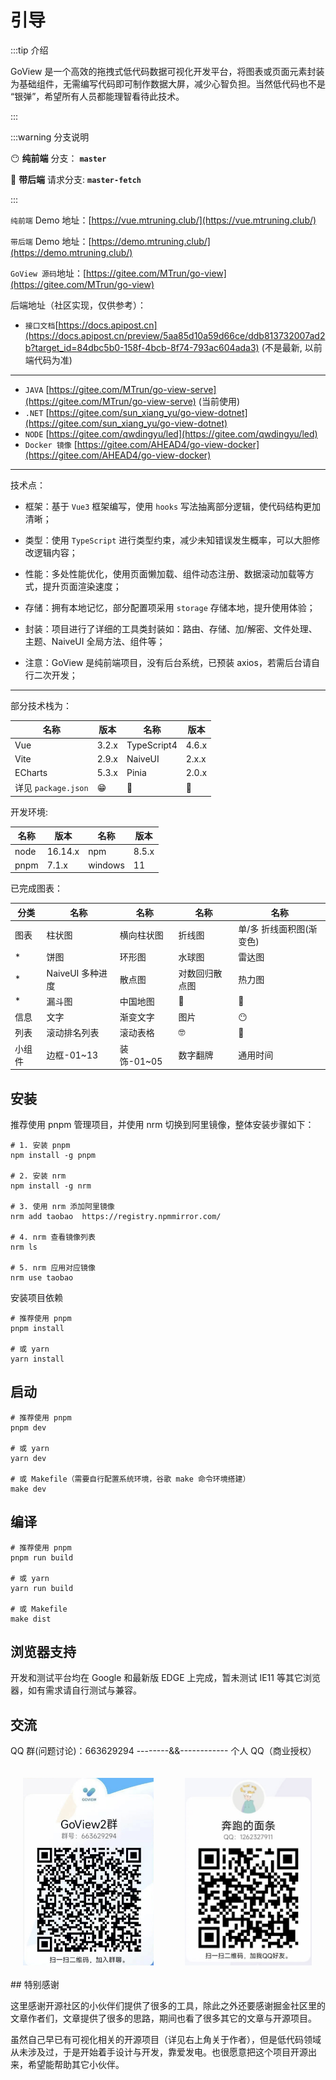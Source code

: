 # 引导

:::tip 介绍

GoView 是一个高效的拖拽式低代码数据可视化开发平台，将图表或页面元素封装为基础组件，无需编写代码即可制作数据大屏，减少心智负担。当然低代码也不是 “银弹”，希望所有人员都能理智看待此技术。

:::

:::warning 分支说明

😶 **纯前端** 分支： **`master`**

👻 **带后端** 请求分支: **`master-fetch`**

:::

`纯前端` Demo 地址：[https://vue.mtruning.club/](https://vue.mtruning.club/)

`带后端` Demo 地址：[https://demo.mtruning.club/](https://demo.mtruning.club/)

`GoView 源码`地址：[https://gitee.com/MTrun/go-view](https://gitee.com/MTrun/go-view)

后端地址（社区实现，仅供参考）：
- `接口文档`[https://docs.apipost.cn](https://docs.apipost.cn/preview/5aa85d10a59d66ce/ddb813732007ad2b?target_id=84dbc5b0-158f-4bcb-8f74-793ac604ada3) (不是最新, 以前端代码为准)
- --
- `JAVA` [https://gitee.com/MTrun/go-view-serve](https://gitee.com/MTrun/go-view-serve) (当前使用)
- `.NET` [https://gitee.com/sun_xiang_yu/go-view-dotnet](https://gitee.com/sun_xiang_yu/go-view-dotnet)
- `NODE` [https://gitee.com/qwdingyu/led](https://gitee.com/qwdingyu/led)
- `Docker 镜像` [https://gitee.com/AHEAD4/go-view-docker](https://gitee.com/AHEAD4/go-view-docker)

---

技术点：

- 框架：基于 `Vue3` 框架编写，使用 `hooks` 写法抽离部分逻辑，使代码结构更加清晰；

- 类型：使用 `TypeScript` 进行类型约束，减少未知错误发生概率，可以大胆修改逻辑内容；

- 性能：多处性能优化，使用页面懒加载、组件动态注册、数据滚动加载等方式，提升页面渲染速度；

- 存储：拥有本地记忆，部分配置项采用 `storage` 存储本地，提升使用体验；

- 封装：项目进行了详细的工具类封装如：路由、存储、加/解密、文件处理、主题、NaiveUI 全局方法、组件等；

- 注意：GoView 是纯前端项目，没有后台系统，已预装 axios，若需后台请自行二次开发；

---

部分技术栈为：

| 名称                | 版本  | 名称        | 版本  |
| ------------------- | ----- | ----------- | ----- |
| Vue                 | 3.2.x | TypeScript4 | 4.6.x |
| Vite                | 2.9.x | NaiveUI     | 2.x.x |
| ECharts             | 5.3.x | Pinia       | 2.0.x |
| 详见 `package.json` | 😁    | 🥰          | 🤗    |

开发环境:

| 名称 | 版本    | 名称    | 版本  |
| ---- | ------- | ------- | ----- |
| node | 16.14.x | npm     | 8.5.x |
| pnpm | 7.1.x   | windows | 11    |

已完成图表：

| 分类   | 名称             | 名称       | 名称           | 名称                     |
| ------ | ---------------- | ---------- | -------------- | ------------------------ |
| 图表   | 柱状图           | 横向柱状图 | 折线图         | 单/多 折线面积图(渐变色) |
| \*     | 饼图             | 环形图     | 水球图         | 雷达图                   |
| \*     | NaiveUI 多种进度 | 散点图     | 对数回归散点图 | 热力图                   |
| \*     | 漏斗图           | 中国地图   | 🤪             | 🤖                       |
| 信息   | 文字             | 渐变文字   | 图片           | 😶                       |
| 列表   | 滚动排名列表     | 滚动表格   | 🤓             | 👻                       |
| 小组件 | 边框-01~13       | 装饰-01~05 | 数字翻牌       | 通用时间                 |

## 安装

推荐使用 pnpm 管理项目，并使用 nrm 切换到阿里镜像，整体安装步骤如下：

```shell
# 1. 安装 pnpm
npm install -g pnpm

# 2. 安装 nrm
npm install -g nrm

# 3. 使用 nrm 添加阿里镜像
nrm add taobao  https://registry.npmmirror.com/

# 4. nrm 查看镜像列表
nrm ls

# 5. nrm 应用对应镜像
nrm use taobao
```

安装项目依赖

```shell
# 推荐使用 pnpm
pnpm install

# 或 yarn
yarn install

```

## 启动

```shell
# 推荐使用 pnpm
pnpm dev

# 或 yarn
yarn dev

# 或 Makefile（需要自行配置系统环境，谷歌 make 命令环境搭建）
make dev
```

## 编译

```shell
# 推荐使用 pnpm
pnpm run build

# 或 yarn
yarn run build

# 或 Makefile
make dist
```

## 浏览器支持

开发和测试平台均在 Google 和最新版 EDGE 上完成，暂未测试 IE11 等其它浏览器，如有需求请自行测试与兼容。

## 交流

QQ 群(问题讨论)：663629294 --------&&------------ 个人 QQ（商业授权）

<div style="display: flex; flex-wrap: wrap; gap: 10px">
  <img src="./images/qq.png" style="margin: 20px; height: 300px;"/>
  <img src="./images/qq-person.png" style="margin: 20px; height: 300px;"/>
</div>
## 特别感谢

这里感谢开源社区的小伙伴们提供了很多的工具，除此之外还要感谢掘金社区里的文章作者们，文章提供了很多的思路，期间也看了很多其它的文章与开源项目。

虽然自己早已有可视化相关的开源项目（详见右上角关于作者），但是低代码领域从未涉及过，于是开始着手设计与开发，靠爱发电。也很愿意把这个项目开源出来，希望能帮助其它小伙伴。
